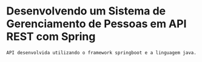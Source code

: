 # Desenvolvendo um Sistema de Gerenciamento de Pessoas em API REST com Spring

    API desenvolvida utilizando o framework springboot e a linguagem java.
